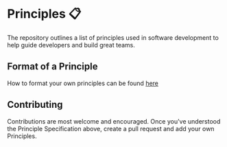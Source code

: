 # Principles :clipboard:

The repository outlines a list of principles used in software development to help guide developers and build great teams.

## Format of a Principle

How to format your own principles can be found [here](https://pdd.dev/principle-specification/)

## Contributing

Contributions are most welcome and encouraged. Once you've understood the Principle Specification above, create a pull request and add your own Principles.
